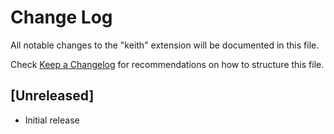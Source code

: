 # Change Log

All notable changes to the "keith" extension will be documented in this file.

Check [Keep a Changelog](http://keepachangelog.com/) for recommendations on how to structure this file.

## [Unreleased]

- Initial release